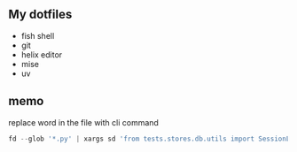## My dotfiles

- fish shell
- git
- helix editor
- mise
- uv

## memo

replace word in the file with cli command

```py
fd --glob '*.py' | xargs sd 'from tests.stores.db.utils import SessionLocal  # noqa: F401' 'from conftest import SessionLocal  # noqa: F401'
```

